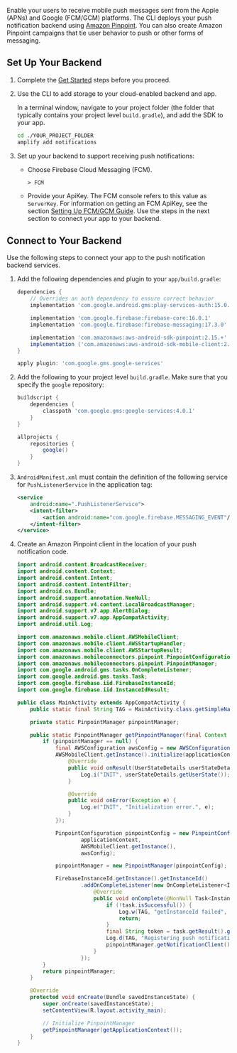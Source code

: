Enable your users to receive mobile push messages sent from the Apple (APNs) and Google (FCM/GCM) platforms. The CLI deploys your push notification backend using [Amazon Pinpoint](http://docs.aws.amazon.com/pinpoint/latest/developerguide/).
You can also create Amazon Pinpoint campaigns that tie user behavior to push or other forms of messaging.

## Set Up Your Backend

1. Complete the [Get Started](~/start/start.md) steps before you proceed.

1. Use the CLI to add storage to your cloud-enabled backend and app.

    In a terminal window, navigate to your project folder (the folder that typically contains your project level `build.gradle`), and add the SDK to your app.

    ```bash
    cd ./YOUR_PROJECT_FOLDER
    amplify add notifications
    ```

1. Set up your backend to support receiving push notifications:

    - Choose Firebase Cloud Messaging (FCM).

        ```console
        > FCM
        ```

    - Provide your ApiKey. The FCM console refers to this value as `ServerKey`. For information on getting an FCM ApiKey, see the section [Setting Up FCM/GCM Guide](~/sdk/push-notifications/setup-push-service.md). Use the steps in the next section to connect your app to your backend.

## Connect to Your Backend

Use the following steps to connect your app to the push notification backend services.

1. Add the following dependencies and plugin to your `app/build.gradle`:

    ```groovy
    dependencies {
        // Overrides an auth dependency to ensure correct behavior
        implementation 'com.google.android.gms:play-services-auth:15.0.1'

        implementation 'com.google.firebase:firebase-core:16.0.1'
        implementation 'com.google.firebase:firebase-messaging:17.3.0'

        implementation 'com.amazonaws:aws-android-sdk-pinpoint:2.15.+'
        implementation ('com.amazonaws:aws-android-sdk-mobile-client:2.15.+@aar') { transitive = true }
    }

    apply plugin: 'com.google.gms.google-services'
    ```

1. Add the following to your project level `build.gradle`. Make sure that you specify the `google` repository:

    ```groovy
    buildscript {
        dependencies {
            classpath 'com.google.gms:google-services:4.0.1'
        }
    }

    allprojects {
        repositories {
            google()
        }
    }
    ```

1. `AndroidManifest.xml` must contain the definition of the following service for `PushListenerService` in the application tag:

    ```xml
    <service
        android:name=".PushListenerService">
        <intent-filter>
            <action android:name="com.google.firebase.MESSAGING_EVENT"/>
        </intent-filter>
    </service>
    ```

1. Create an Amazon Pinpoint client in the location of your push notification code.

    ```java
    import android.content.BroadcastReceiver;
    import android.content.Context;
    import android.content.Intent;
    import android.content.IntentFilter;
    import android.os.Bundle;
    import android.support.annotation.NonNull;
    import android.support.v4.content.LocalBroadcastManager;
    import android.support.v7.app.AlertDialog;
    import android.support.v7.app.AppCompatActivity;
    import android.util.Log;

    import com.amazonaws.mobile.client.AWSMobileClient;
    import com.amazonaws.mobile.client.AWSStartupHandler;
    import com.amazonaws.mobile.client.AWSStartupResult;
    import com.amazonaws.mobileconnectors.pinpoint.PinpointConfiguration;
    import com.amazonaws.mobileconnectors.pinpoint.PinpointManager;
    import com.google.android.gms.tasks.OnCompleteListener;
    import com.google.android.gms.tasks.Task;
    import com.google.firebase.iid.FirebaseInstanceId;
    import com.google.firebase.iid.InstanceIdResult;

    public class MainActivity extends AppCompatActivity {
        public static final String TAG = MainActivity.class.getSimpleName();

        private static PinpointManager pinpointManager;

        public static PinpointManager getPinpointManager(final Context applicationContext) {
            if (pinpointManager == null) {
                final AWSConfiguration awsConfig = new AWSConfiguration(applicationContext);
                AWSMobileClient.getInstance().initialize(applicationContext, awsConfig, new Callback<UserStateDetails>() {
                    @Override
                    public void onResult(UserStateDetails userStateDetails) {
                        Log.i("INIT", userStateDetails.getUserState());
                    }

                    @Override
                    public void onError(Exception e) {
                        Log.e("INIT", "Initialization error.", e);
                    }
                });

                PinpointConfiguration pinpointConfig = new PinpointConfiguration(
                        applicationContext,
                        AWSMobileClient.getInstance(),
                        awsConfig);

                pinpointManager = new PinpointManager(pinpointConfig);

                FirebaseInstanceId.getInstance().getInstanceId()
                        .addOnCompleteListener(new OnCompleteListener<InstanceIdResult>() {
                            @Override
                            public void onComplete(@NonNull Task<InstanceIdResult> task) {
                                if (!task.isSuccessful()) {
                                    Log.w(TAG, "getInstanceId failed", task.getException());
                                    return;
                                }
                                final String token = task.getResult().getToken();
                                Log.d(TAG, "Registering push notifications token: " + token);
                                pinpointManager.getNotificationClient().registerDeviceToken(token);
                            }
                        });
            }
            return pinpointManager;
        }

        @Override
        protected void onCreate(Bundle savedInstanceState) {
            super.onCreate(savedInstanceState);
            setContentView(R.layout.activity_main);

            // Initialize PinpointManager
            getPinpointManager(getApplicationContext());
        }
    }
    ```

